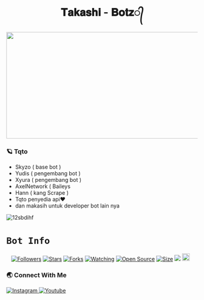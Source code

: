 <h1 align="center">𝐓𝐚𝐤𝐚𝐬𝐡𝐢 - 𝐁𝐨𝐭𝐳​᭄<br></h1>
<p align="center">
<img src="https://img101.pixhost.to/images/34/545551475_takashi-botz.jpg" width="540" height="280" />
</p>

### 🪐 Tqto

- Skyzo ( base bot )
- Yudis ( pengembang bot )
- Xyura ( pengembang bot )
- AxelNetwork ( Baileys 
- Hann ( kang Scrape ) 
- Tqto penyedia api❤
- dan makasih untuk developer bot lain nya

<div>

<p align="left"> <img src="https://komarev.com/ghpvc/?username=Xyuraa&label=Profile%20views&color=0e75b6&style=flat" alt="12sbdihf" /> </p>

# ```Bot Info```
<p align="center">
<a href="https://github.com/12sbdihf/followers"><img title="Followers" src="https://img.shields.io/github/followers/12sbdihf?color=red&style=flat-square"></a>
<a href="https://github.com/12sbdihf/Takashi-Botz/stargazers/"><img title="Stars" src="https://img.shields.io/github/stars/12sbdihf/Takashi-Botz? color=blue&style=flat-square"></a>
<a href="https://github.com/12sbdihf/Takashi-Botz/network/members"><img title="Forks" src="https://img.shields.io/github/forks/12sbdihf/Takashi-Botz? color=red&style=flat-square"></a>
<a href="https://github.com/12sbdihf/Takashi-Botz/watchers"><img title="Watching" src="https://img.shields.io/github/watchers/12sbdihf/Takashi-Botz? label=Watchers&color=blue&style=flat-square"></a>
<a href="https://github.com/12sbdihf/Takashi-Botz"><img title="Open Source" src="https://img.shields.io/badge/Author-Xyura.-red?v=103"></a>
<a href="https://github.com/12sbdihf/Takashi-Botz/"><img title="Size" src="https://img.shields.io/github/repo-size/12sbdihf/Takashi-Botz? style=flat-square&color=green"></a>
<a href="https://hits.seeyoufarm.com"><img src="https://hits.seeyoufarm.com/api/count/incr/badge.svg?url=https%3A%2F%2Fgithub.com%2F12sbdihf%2FCheemsBot-MD8&count_bg=%2379C83D&title_bg=%23555555&icon=probot.svg&icon_color=%2300FF6D&title=hits&edge_flat=false"/></a>
<a href="https://github.com/12sbdihf/Takashi-Botz/graphs/commit-activity"><img height="20" src="https://img.shields.io/badge/Maintained%3F-yes-green.svg"></a>&nbsp;&nbsp;
</p>
<p align='center'>
    </p>


### 🌏 Connect With Me

<a href="https://www.instagram.com/xyura011"> 
    <img src="https://img.shields.io/badge/Instagram-E4405F?style=for-the-badge&logo=instagram&logoColor=white" title="Instagram"  alt="Instagram"/>
</a>
<a href="https://www.youtube.com/@HackerFf_785"> 
    <img src="https://img.shields.io/badge/YouTube-FF0000?style=for-the-badge&logo=youtube&logoColor=white" title="Youtube"  alt="Youtube"/>
</a>
